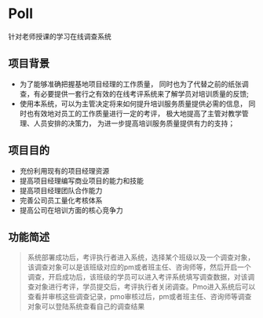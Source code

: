 # Poll
针对老师授课的学习在线调查系统

## 项目背景 
* 为了能够准确把握基地项目经理的工作质量， 同时也为了代替之前的纸张调查，有必要提供一套行之有效的在线考评系统来了解学员对培训质量的反馈;
* 使用本系统，可以为主管决定将来如何提升培训服务质量提供必需的信息， 同时也有效地对员工的工作质量进行一定的考评， 极大地提高了主管对教学管理、人员安排的决策力， 为进一步提高培训服务质量提供有力的支持；

## 项目目的
* 充份利用现有的项目经理资源
* 提高项目经理编写商业项目的能力和技能
* 提高项目经理团队合作能力
* 完善公司员工量化考核体系
* 提高公司在培训方面的核心竞争力

## 功能简述
> 系统部署成功后，考评执行者进入系统，选择某个班级以及一个调查对象，该调查对象可以是该班级对应的pm或者班主任、咨询师等，然后开启一个调查，开启成功后，该班级的学员可以进入考评系统填写调查数据，对该调查对象进行考评，学员提交后，考评执行者关闭调查。Pmo进入系统后可以查看并审核这些调查记录，pmo审核过后，pm或者班主任、咨询师等调查对象可以登陆系统查看自己的调查结果
